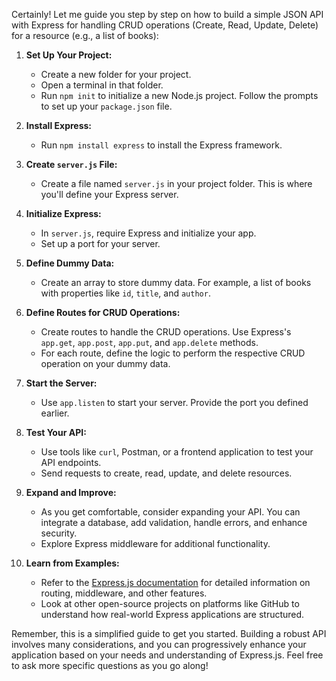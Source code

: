 Certainly! Let me guide you step by step on how to build a simple JSON API with Express for handling CRUD operations (Create, Read, Update, Delete) for a resource (e.g., a list of books):

1. **Set Up Your Project:**
   - Create a new folder for your project.
   - Open a terminal in that folder.
   - Run `npm init` to initialize a new Node.js project. Follow the prompts to set up your `package.json` file.

2. **Install Express:**
   - Run `npm install express` to install the Express framework.

3. **Create `server.js` File:**
   - Create a file named `server.js` in your project folder. This is where you'll define your Express server.

4. **Initialize Express:**
   - In `server.js`, require Express and initialize your app.
   - Set up a port for your server.

5. **Define Dummy Data:**
   - Create an array to store dummy data. For example, a list of books with properties like `id`, `title`, and `author`.

6. **Define Routes for CRUD Operations:**
   - Create routes to handle the CRUD operations. Use Express's `app.get`, `app.post`, `app.put`, and `app.delete` methods.
   - For each route, define the logic to perform the respective CRUD operation on your dummy data.

7. **Start the Server:**
   - Use `app.listen` to start your server. Provide the port you defined earlier.

8. **Test Your API:**
   - Use tools like `curl`, Postman, or a frontend application to test your API endpoints.
   - Send requests to create, read, update, and delete resources.

9. **Expand and Improve:**
   - As you get comfortable, consider expanding your API. You can integrate a database, add validation, handle errors, and enhance security.
   - Explore Express middleware for additional functionality.

10. **Learn from Examples:**
    - Refer to the [Express.js documentation](https://expressjs.com/) for detailed information on routing, middleware, and other features.
    - Look at other open-source projects on platforms like GitHub to understand how real-world Express applications are structured.

Remember, this is a simplified guide to get you started. Building a robust API involves many considerations, and you can progressively enhance your application based on your needs and understanding of Express.js. Feel free to ask more specific questions as you go along!